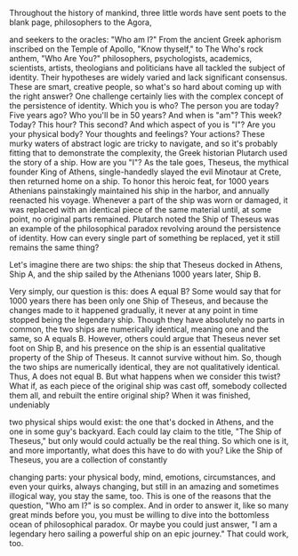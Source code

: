 
Throughout the history of mankind,
three little words have sent poets
to the blank page,
philosophers to the Agora,

and seekers to the oracles:
&quot;Who am I?&quot;
From the ancient Greek aphorism
inscribed on the Temple of Apollo,
&quot;Know thyself,&quot;
to The Who&#39;s rock anthem, &quot;Who Are You?&quot;
philosophers, psychologists, academics,
scientists, artists,
theologians and politicians
have all tackled the subject of identity.
Their hypotheses are widely varied
and lack significant consensus.
These are smart, creative people,
so what&#39;s so hard about coming up
with the right answer?
One challenge certainly lies
with the complex concept 
of the persistence of identity.
Which you is who?
The person you are today?
Five years ago?
Who you&#39;ll be in 50 years?
And when is &quot;am&quot;?
This week?
Today?
This hour?
This second?
And which aspect of you is &quot;I&quot;?
Are you your physical body?
Your thoughts and feelings?
Your actions?
These murky waters of abstract logic
are tricky to navigate,
and so it&#39;s probably fitting
that to demonstrate the complexity,
the Greek historian Plutarch
used the story of a ship.
How are you &quot;I&quot;?
As the tale goes, Theseus, the mythical
founder King of Athens,
single-handedly slayed 
the evil Minotaur at Crete,
then returned home on a ship.
To honor this heroic feat,
for 1000 years Athenians painstakingly
maintained his ship in the harbor,
and annually reenacted his voyage.
Whenever a part of the ship
was worn or damaged,
it was replaced with an identical piece
of the same material
until, at some point, 
no original parts remained.
Plutarch noted the Ship of Theseus
was an example 
of the philosophical paradox
revolving around 
the persistence of identity.
How can every single part 
of something be replaced,
yet it still remains the same thing?

Let&#39;s imagine there are two ships:
the ship that Theseus 
docked in Athens, Ship A,
and the ship sailed by the Athenians
1000 years later, Ship B.

Very simply, our question is this:
does A equal B?
Some would say that for 1000 years
there has been only one Ship of Theseus,
and because the changes made to it
happened gradually,
it never at any point in time
stopped being the legendary ship.
Though they have absolutely 
no parts in common,
the two ships are numerically identical,
meaning one and the same,
so A equals B.
However, others could argue
that Theseus never set foot on Ship B,
and his presence on the ship
is an essential qualitative property
of the Ship of Theseus.
It cannot survive without him.
So, though the two ships 
are numerically identical,
they are not qualitatively identical.
Thus, A does not equal B.
But what happens 
when we consider this twist?
What if, as each piece 
of the original ship was cast off,
somebody collected them all,
and rebuilt the entire original ship?
When it was finished, undeniably

two physical ships would exist:
the one that&#39;s docked in Athens,
and the one in some guy&#39;s backyard.
Each could lay claim to the title,
&quot;The Ship of Theseus,&quot;
but only would could actually
be the real thing.
So which one is it,
and more importantly, 
what does this have to do with you?
Like the Ship of Theseus,
you are a collection of constantly

changing parts:
your physical body, mind, emotions,
circumstances, and even your quirks,
always changing, but still in an amazing
and sometimes illogical way,
you stay the same, too.
This is one of the reasons that 
the question, &quot;Who am I?&quot; is so complex.
And in order to answer it,
like so many great minds before you,
you must be willing to dive into the
bottomless ocean of philosophical paradox.
Or maybe you could just answer,
&quot;I am a legendary hero sailing 
a powerful ship on an epic journey.&quot;
That could work, too.
